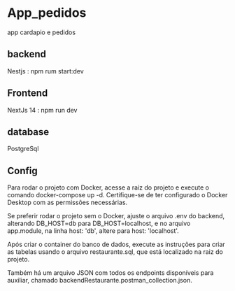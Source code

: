 # App_pedidos
app cardapio e pedidos

## backend
Nestjs : npm rum start:dev

## Frontend 
NextJs 14 : npm run dev

## database 
PostgreSql

## Config
Para rodar o projeto com Docker, acesse a raiz do projeto e execute o comando docker-compose up -d. Certifique-se de ter configurado o Docker Desktop com as permissões necessárias.

Se preferir rodar o projeto sem o Docker, ajuste o arquivo .env do backend, alterando DB_HOST=db para DB_HOST=localhost, e no arquivo app.module, na linha host: 'db', altere para host: 'localhost'.

Após criar o container do banco de dados, execute as instruções para criar as tabelas usando o arquivo restaurante.sql, que está localizado na raiz do projeto.

Também há um arquivo JSON com todos os endpoints disponíveis para auxiliar, chamado backendRestaurante.postman_collection.json.
